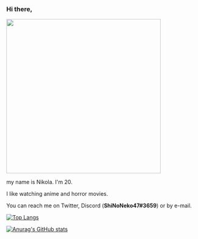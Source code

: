 ### Hi there,

<img src="https://c.tenor.com/h6OBajx3djQAAAAC/rena-ryuugu-rena.gif" width="405">

  my name is Nikola.
  I'm 20.

  I like watching anime and horror movies.

  You can reach me on Twitter, Discord (<b>ShiNoNeko47#3659</b>) or by e-mail.

[![Top Langs](https://github-readme-stats-shinoneko47.vercel.app/api/top-langs/?username=ShiNoNeko47&exclude_repo=dotfiles&layout=compact&theme=dark)](https://github.com/anuraghazra/github-readme-stats)

[![Anurag's GitHub stats](https://github-readme-stats-shinoneko47.vercel.app/api?username=ShiNoNeko47&theme=dark)](https://github.com/anuraghazra/github-readme-stats)
